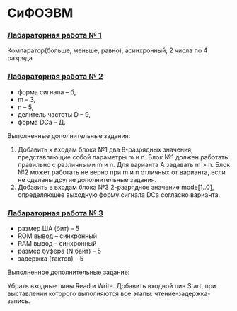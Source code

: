 # СиФОЭВМ
### [Лабараторная работа № 1](https://github.com/andrejHurynovic/bsuirLabs/tree/main/term5/CиФОЭВМ/ЛР/labwork1)
Компаратор(больше, меньше, равно),	асинхронный,	2 числа по 4 разряда
### [Лабараторная работа № 2](https://github.com/andrejHurynovic/bsuirLabs/tree/main/term5/CиФОЭВМ/ЛР/labwork2)
- форма сигнала – б, 
- m – 3, 
- n – 5, 
- делитель частоты D – 9, 
- форма DCa – Д. 

Выполненные дополнительные задания: 
1) Добавить к входам блока №1 два 8-разрядных значения, представляющие собой параметры m и n.
Блок №1 должен работать правильно с различными m и n.
Для варианта А задавать m > n.
Блок №2 может работать не верно при m и n отличных от варианта, если не сделаны другие дополнительные задания.
3) Добавить в входам блока №3 2-разрядное значение mode[1..0], определяющее выходную форму сигнала DCa согласно варианта.
### [Лабараторная работа № 3](https://github.com/andrejHurynovic/bsuirLabs/tree/main/term5/CиФОЭВМ/ЛР/labwork3)
- размер ША (бит)	– 5
- ROM вывод	– синхронный
- RAM вывод	– синхронный
- размер буфера (N байт) – 5
- задержка (тактов) – 5

Выполненное дополнительные задание: 

Убрать входные пины Read и Write. 
Добавить входной пин Start, при выставлении которого выполняются все этапы: чтение-задержка-запись.
